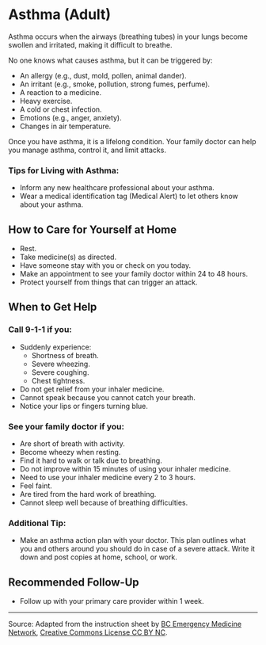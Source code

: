 # Asthma (Adult)

Asthma occurs when the airways (breathing tubes) in your lungs become swollen and irritated, making it difficult to breathe. 

No one knows what causes asthma, but it can be triggered by:

- An allergy (e.g., dust, mold, pollen, animal dander).
- An irritant (e.g., smoke, pollution, strong fumes, perfume).
- A reaction to a medicine.
- Heavy exercise.
- A cold or chest infection.
- Emotions (e.g., anger, anxiety).
- Changes in air temperature.

Once you have asthma, it is a lifelong condition. Your family doctor can help you manage asthma, control it, and limit attacks.

### Tips for Living with Asthma:

- Inform any new healthcare professional about your asthma.
- Wear a medical identification tag (Medical Alert) to let others know about your asthma.

## How to Care for Yourself at Home

- Rest.
- Take medicine(s) as directed.
- Have someone stay with you or check on you today.
- Make an appointment to see your family doctor within 24 to 48 hours.
- Protect yourself from things that can trigger an attack.

## When to Get Help

### Call 9-1-1 if you:

- Suddenly experience:
  - Shortness of breath.
  - Severe wheezing.
  - Severe coughing.
  - Chest tightness.
- Do not get relief from your inhaler medicine.
- Cannot speak because you cannot catch your breath.
- Notice your lips or fingers turning blue.

### See your family doctor if you:

- Are short of breath with activity.
- Become wheezy when resting.
- Find it hard to walk or talk due to breathing.
- Do not improve within 15 minutes of using your inhaler medicine.
- Need to use your inhaler medicine every 2 to 3 hours.
- Feel faint.
- Are tired from the hard work of breathing.
- Cannot sleep well because of breathing difficulties.

### Additional Tip:

- Make an asthma action plan with your doctor. This plan outlines what you and others around you should do in case of a severe attack. Write it down and post copies at home, school, or work.

## Recommended Follow-Up

- Follow up with your primary care provider within 1 week.

---

Source: Adapted from the instruction sheet by [BC Emergency Medicine Network](http://www.bcemergencynetwork.ca/clinical_resource/asthma-adult/), [Creative Commons License CC BY NC](https://creativecommons.org/licenses/by-nc/4.0/deed.en).
